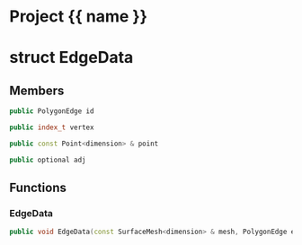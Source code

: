 <script setup>
import {useRoute} from 'vitepress'
const {path} = useRoute()
const tokens = path.split('/')
const words = tokens[2].split('-');
for (let i = 0; i < words.length; i++) {
    words[i] = words[i].charAt(0).toUpperCase() + words[i].slice(1);
    words[i] = words[i].replace('geode', 'Geode')
}
const name = words.join('-');
</script>
# Project {{ name }}

# struct EdgeData


## Members

```cpp
public PolygonEdge id

```

```cpp
public index_t vertex

```

```cpp
public const Point<dimension> & point

```

```cpp
public optional adj

```



## Functions

### EdgeData

```cpp
public void EdgeData(const SurfaceMesh<dimension> & mesh, PolygonEdge edge_in)
```




